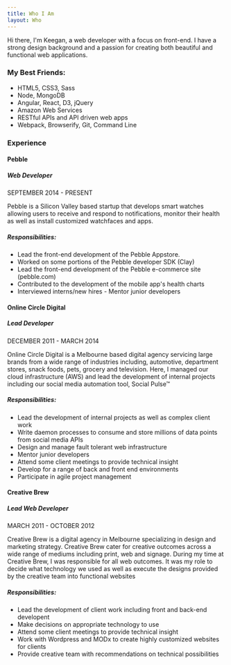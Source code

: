 ```yaml
---
title: Who I Am
layout: Who
---
```


Hi there, I'm Keegan, a web developer with a focus on front-end. I have a strong design 
background and a passion for creating both beautiful and functional web applications. 

### My Best Friends:
- HTML5, CSS3, Sass 
- Node, MongoDB 
- Angular, React, D3, jQuery 
- Amazon Web Services 
- RESTful APIs and API driven web apps 
- Webpack, Browserify, Git, Command Line 

### Experience

#### Pebble
##### Web Developer
<aside>
  SEPTEMBER 2014 - PRESENT
</aside>

Pebble is a Silicon Valley based startup that develops smart watches allowing users to 
receive and respond to notifications, monitor their health as well as install customized 
watchfaces and apps.

##### Responsibilities:
- Lead the front-end development of the Pebble Appstore. 
- Worked on some portions of the Pebble developer SDK (Clay) 
- Lead the front-end development of the Pebble e-commerce site (pebble.com) 
- Contributed to the development of the mobile app's health charts 
- Interviewed interns/new hires - Mentor junior developers

#### Online Circle Digital
##### Lead Developer
<aside>
  DECEMBER 2011 - MARCH 2014
</aside>

Online Circle Digital is a Melbourne based digital agency servicing large brands from a wide range of industries 
including, automotive, department stores, snack foods, pets, grocery and television. Here, I managed our cloud 
infrastructure (AWS) and lead the development of internal projects including our social media automation tool, Social Pulse&trade;

##### Responsibilities:
- Lead the development of internal projects as well as complex client work 
- Write daemon processes to consume and store millions of data points from social media APIs 
- Design and manage fault tolerant web infrastructure 
- Mentor junior developers 
- Attend some client meetings to provide technical insight
- Develop for a range of back and front end environments
- Participate in agile project management


#### Creative Brew
##### Lead Web Developer
<aside>
  MARCH 2011 - OCTOBER 2012
</aside>

Creative Brew is a digital agency in Melbourne specializing in design and marketing strategy. 
Creative Brew cater for creative outcomes across a wide range of mediums including print, web and signage. 
During my time at Creative Brew, I was responsible for all web outcomes. It was my role to decide what technology 
we used as well as execute the designs provided by the creative team into functional websites

##### Responsibilities:
- Lead the development of client work including front and back-end developent 
- Make decisions on appropriate technology to use
- Attend some client meetings to provide technical insight
- Work with Wordpress and MODx to create highly customized websites for clients
- Provide creative team with recommendations on technical possibilities
